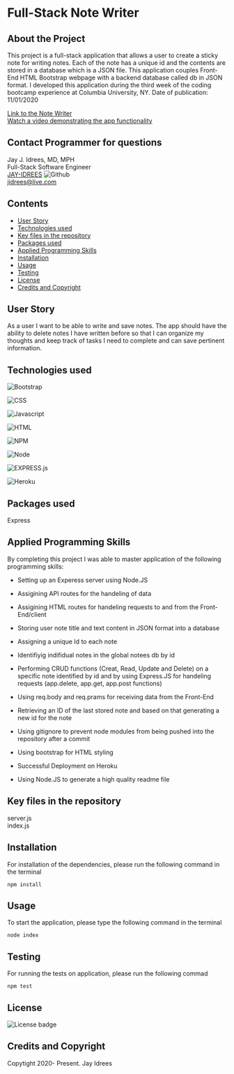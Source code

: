 # Full-Stack Note Writer

## About the Project
This project is a full-stack application that allows a user to create a sticky note for writing notes. Each of the note has a unique id and the contents are stored in a database which is a JSON file. This application couples Front-End HTML Bootstrap webpage with a backend database called db in JSON format. I developed this application during the third week of the coding bootcamp experience at Columbia University, NY. Date of publication: 11/01/2020

[Link to the Note Writer]() <br />
[Watch a video demonstrating the app functionality](https://youtu.be/yJxc9noTwws)<br />

## Contact Programmer for questions

Jay J. Idrees, MD, MPH<br />
Full-Stack Software Engineer<br />
[JAY-IDREES](https://github.com/Jay-Idrees) ![Github](http://img.shields.io/badge/github-black?style=flat&logo=github)<br />
jidrees@live.com



## Contents

- [User Story](#user-story)
- [Technologies used](#technologies-used)
- [Key files in the repository](#key-files-in-the-repository)
- [Packages used](#packages-used)
- [Applied Programming Skills](#applied-programming-skills)
- [Installation](#installation)
- [Usage](#usage)
- [Testing](#testing)
- [License](#license)
- [Credits and Copyright](#credits-and-copyright)


## User Story

As a user I want to be able to write and save notes. The app should have the ability to delete notes I have written before so that I can organize my thoughts and keep track of tasks I need to complete and can save pertinent information. 


## Technologies used


![Bootstrap](https://img.shields.io/badge/Bootstrap-blueviolet?style=for-the-badge&logo=bootstrap)

![CSS](https://img.shields.io/badge/css-darkgreen?style=for-the-badge&logo=css3)

![Javascript](https://img.shields.io/badge/JavaScript-black?style=for-the-badge&logo=JavaScript)

![HTML](https://img.shields.io/badge/HTML-informational?style=for-the-badge&logo=html5)

![NPM](http://img.shields.io/badge/npm-yellow?style=for-the-badge&logo=NPM)

![Node](https://img.shields.io/badge/Node-green?style=for-the-badge&logo=Node.js)

![EXPRESS.js](http://img.shields.io/badge/express-JS-yellow?style=for-the-badge&logo=experts-exchange)

![Heroku](http://img.shields.io/badge/Heroku-purple?style=for-the-badge&logo=heroku)




## Packages used

Express


## Applied Programming Skills

By completing this project I was able to master application of the following programming skills: 

- Setting up an Experess server using Node.JS

- Assigining API routes for the handeling of data

- Assigining HTML routes for handeling requests to and from the Front-End/client

- Storing user note title and text content in JSON format into a database

- Assigning a unique Id to each note

- Identifiyig indifidual notes in the global notees db by id

- Performing CRUD functions (Creat, Read, Update and Delete) on a specific note identified by id and by using Express.JS for handeling requests (app.delete, app.get, app.post functions)

- Using req.body and req.prams for receiving data from the Front-End

- Retrieving an ID of the last stored note and based on that generating a new id for the note

- Using gitignore to prevent node modules from being pushed into the repository after a commit

- Using bootstrap for HTML styling

- Successful Deployment on Heroku

- Using Node.JS to generate a high quality readme file




## Key files in the repository

server.js <br />
index.js


## Installation

For installation of the dependencies, please run the following command in the terminal

```
npm install
```

## Usage

To start the application, please type the following command in the terminal

```
node index
```


## Testing

For running the tests on application, please run the following commad

```
npm test
```


## License 

![License badge](https://img.shields.io/badge/license-MIT-blue.svg)


## Credits and Copyright 
Copytight 2020- Present. Jay Idrees


